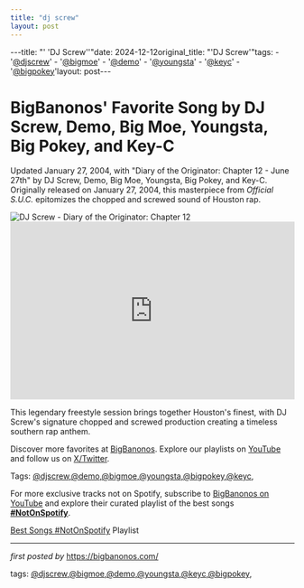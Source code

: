```yaml
---
title: "dj screw"
layout: post
---
```

---title: "' 'DJ Screw''"date: 2024-12-12original_title: "'DJ Screw'"tags:  - '[@djscrew](/tags/djscrew/)'  - '[@bigmoe](/tags/bigmoe/)'  - '[@demo](/tags/demo/)'  - '[@youngsta](/tags/youngsta/)'  - '[@keyc](/tags/keyc/)'  - '[@bigpokey](/tags/bigpokey/)'layout: post---<!-- Post Title --><h1 >BigBanonos' Favorite Song by DJ Screw, Demo, Big Moe, Youngsta, Big Pokey, and Key-C</h1> <!-- Introductory Text --><p >Updated January 27, 2004, with "Diary of the Originator: Chapter 12 - June 27th" by DJ Screw, Demo, Big Moe, Youngsta, Big Pokey, and Key-C. Originally released on January 27, 2004, this masterpiece from *Official S.U.C.* epitomizes the chopped and screwed sound of Houston rap.</p> <!-- Featured Image --><div > <img src="https://img.texasmonthly.com/2022/09/dj-screw-slow-life-texas-feat.jpg?auto=compress&crop=faces&fit=fit&fm=pjpg&ixlib=php-3.3.1&q=45" alt="DJ Screw - Diary of the Originator: Chapter 12" /></div> <!-- YouTube Video Embed --><div > <iframe width="100%" height="315" src="https://www.youtube.com/embed/Jpi-WgivrQY" title="DJ Screw - June 27th (Freestyle 1) Feat. Big Moe, Bird, Demo & Key-C" frameborder="0" allow="accelerometer; autoplay; clipboard-write; encrypted-media; gyroscope; picture-in-picture; web-share" referrerpolicy="strict-origin-when-cross-origin" allowfullscreen></iframe></div> <!-- Song Information --><div > <p>This legendary freestyle session brings together Houston's finest, with DJ Screw's signature chopped and screwed production creating a timeless southern rap anthem.</p></div> <!-- Footer Links --><div > <p>Discover more favorites at <a href="https://bigbanonos.com/" target="_blank">BigBanonos</a>. Explore our playlists on <a href="https://www.youtube.com/[@BigBanonos](/tags/BigBanonos/)" target="_blank">YouTube</a> and follow us on <a href="https://x.com/bigbanonos" target="_blank">X/Twitter</a>.</p></div> <!-- Tags --><p >Tags: [@djscrew](/tags/djscrew/),[@demo](/tags/demo/),[@bigmoe](/tags/bigmoe/),[@youngsta](/tags/youngsta/),[@bigpokey](/tags/bigpokey/),[@keyc](/tags/keyc/),</p><!--Subscribe and Playlist Links--><div>    <p>For more exclusive tracks not on Spotify, subscribe to <a href="https://www.youtube.com/[@BigBanonos](/tags/BigBanonos/)" target="_blank">BigBanonos on YouTube</a> and explore their curated playlist of the best songs <strong>[#NotOnSpotify](/tags/NotOnSpotify/)</strong>.</p>    <p><a href="https://www.youtube.com/playlist?list=PLtuNtuTatqI0kFahUCbtbfenC_ET5O_tr" target="_blank">Best Songs [#NotOnSpotify](/tags/NotOnSpotify/) Playlist<br /></a></p></div><hr /><p><em>first posted by</em> <a href="https://bigbanonos.com/" rel="noopener" target="_new">https://bigbanonos.com/</a></p><p>tags: [@djscrew](/tags/djscrew/),[@bigmoe](/tags/bigmoe/),[@demo](/tags/demo/),[@youngsta](/tags/youngsta/),[@keyc](/tags/keyc/),[@bigpokey](/tags/bigpokey/),</p>